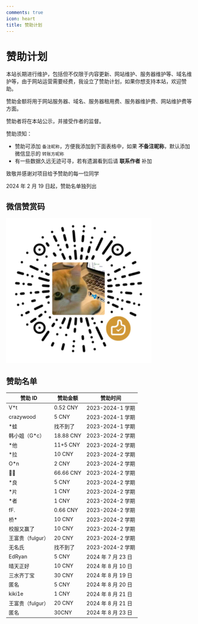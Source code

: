 ```yaml
---
comments: true
icon: heart
title: 赞助计划
---
```


# 赞助计划

本站长期进行维护，包括但不仅限于内容更新、网站维护、服务器维护等、域名维护等，由于网站运营需要经费，我设立了赞助计划，如果你想支持本站，欢迎赞助。

赞助金额将用于网站服务器、域名、服务器租用费、服务器维护费、网站维护费等方面。

赞助者将在本站公示，并接受作者的监督。

赞助须知：

- 赞助可添加 `备注昵称`，方便我添加到下面表格中，如果 **不备注昵称**，默认添加微信显示的 `转账方昵称`
- 有一些数据久远无迹可寻，若有遗漏看到后请 **联系作者** 补加

致敬并感谢对项目给予赞助的每一位同学

2024 年 2 月 19 日起，赞助名单独列出

## 微信赞赏码

<img src="./qr.png" alt="赞助" />

## 赞助名单

| 赞助 ID          | 赞助金额  | 赞助时间           |
| ---------------- | --------- | ------------------ |
| V\*t             | 0.52 CNY  | 2023-2024-1 学期   |
| crazywood        | 5 CNY     | 2023-2024-1 学期   |
| \*蛙             | 找不到了  | 2023-2024-1 学期   |
| 韩小姐（G\*c）   | 18.88 CNY | 2023-2024-2 学期   |
| \*他             | 11+5 CNY  | 2023-2024-2 学期   |
| \*拉             | 10 CNY    | 2023-2024-2 学期   |
| O\*n             | 2 CNY     | 2023-2024-2 学期   |
| 🍳🍅               | 66.66 CNY | 2023-2024-2 学期   |
| \*良             | 5 CNY     | 2023-2024-2 学期   |
| \*片             | 1 CNY     | 2023-2024-2 学期   |
| \*者             | 1 CNY     | 2023-2024-2 学期   |
| fF.              | 0.66 CNY  | 2023-2024-2 学期   |
| 桥\*             | 10 CNY    | 2023-2024-2 学期   |
| 校服又赢了       | 10 CNY    | 2023-2024-2 学期   |
| 王富贵（fulgur） | 20 CNY    | 2023-2024-2 学期   |
| 无名氏           | 找不到了  | 2023-2024-2 学期   |
| EdRyan           | 5 CNY     | 2024 年 7 月 23 日 |
| 晴天正好         | 10 CNY    | 2024 年 8 月 10 日 |
| 三水齐丁宝       | 30 CNY    | 2024 年 8 月 19 日 |
| 匿名             | 5 CNY     | 2024 年 8 月 20 日 |
| kiki1e           | 1 CNY     | 2024 年 8 月 21 日 |
| 王富贵（fulgur） | 20 CNY    | 2024 年 8 月 21 日 |
| 匿名             | 30CNY     | 2024 年 8 月 23 日 |